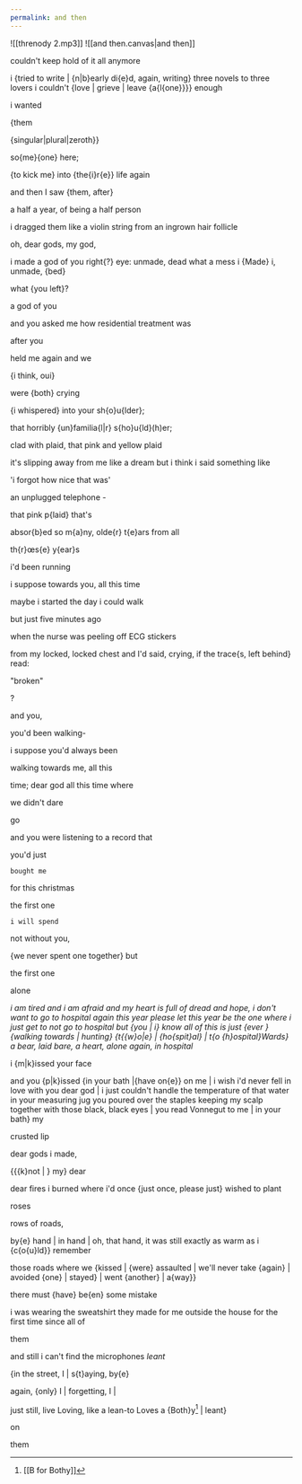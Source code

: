 ```yaml
---
permalink: and then
---
```

![[threnody 2.mp3]]
![[and then.canvas|and then]]


couldn't keep hold of it all anymore 

i {tried to write | {n|b}early di{e}d, again, writing}  three novels to three lovers i couldn't {love | grieve | leave {a{l{one}}}} enough 

i wanted 



<span class="right-align">{them

{singular|plural|zeroth}}

</span>





so{me}{one} here; 

{to kick me} into {the{i}r{e}} life again 





and then I saw {them, after}

a half a year, of being a half person 



i dragged them like a violin string from an ingrown hair follicle



oh, dear gods, my god, 

i made a god of you 
right{?}
eye: unmade, dead
what a mess i {Made}
i, unmade, {bed}

what {you left}?


a god of you 



and you asked me how residential treatment was 

after you 

held me again and we 

{i think, oui} 

were {both} crying 



{i whispered} into your sh{o}u{lder}; 

that horribly {un}familia{l|r} s{ho}u{ld}(h)er; 

clad with plaid, that pink and yellow plaid

it's slipping away from me like a dream but i think i said something like 

'i forgot how nice that was'



<span class="right-align"> an unplugged telephone -</span>





that pink p{laid} that's 



absor{b}ed so m{a}ny, olde{r} t{e}ars from all 

th{r}œs{e} y{ear}s



i'd been running 

i suppose towards you, all this time 

maybe i started the day i could walk



but just five minutes ago 

when the nurse was peeling off ECG stickers 

from my locked, locked chest and I'd said, crying, if the trace{s, left behind} read:

"broken"

?





and you, 

you'd been walking-

i suppose you'd always been 



<span class="right-align">walking towards me, all this</span>

time; dear god all this time where

we didn't dare

go 



and you were listening to a record that 

you'd just

	bought me 

for this christmas 

the first one 

	i will spend 

not without you, 

{we never spent one together} but

the first one



<span class="right-align">alone </span>







*i am tired and i am afraid and my heart is full of dread and hope, i don't want to go to hospital again this year please let this year be the one where i just get to not go to hospital but {you | i} know all of this is just {ever } {walking towards | hunting} {t{{w}o|e} | {ho{spit}al} | t{o {h}ospital}Wards} a bear, laid bare, a heart, alone again, in hospital*





i {m|k}issed your face  



<span class="right-align">and you {p|k}issed {in your bath |{have on{e}} on me | i wish i'd never fell in love with you dear god | i just couldn't handle the temperature of that water in your measuring jug you poured over the staples keeping my scalp together with those black, black eyes | you read Vonnegut to me | in your bath} my 

crusted lip </span>



dear gods i made, 

{{{k}not | } my} dear 

dear fires i burned where i'd once {just once, please just} wished to plant 



<span class="right-align">roses</span>

rows of roads, 

by{e} hand | in hand | oh, that hand, it was still exactly as warm as i {c{o{u}ld}} remember

those roads where we {kissed | {were} assaulted | we'll never take {again} | avoided {one} | stayed} | went {another} | a{way}}



there must {have} be{en} some mistake 



i was wearing the sweatshirt they made for me outside the house for the first time since all of 



<span class="right-align"></spa>



<span class="right-align">them

</span>



and still i can't find the microphones  *leant*



{in the street, I | s{t}aying, by{e}

again, {only} I | forgetting, I |

just still, live Loving, like a lean-to Loves a {Both}y[^both] | leant}

on 





<span class="right-align">

them</span>



[^both]: [[B for Bothy]]